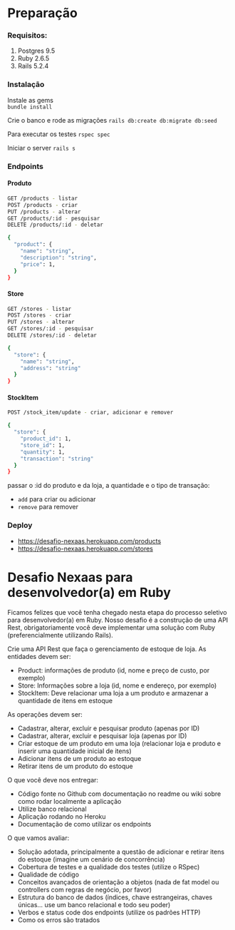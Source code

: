 # Preparação

### Requisitos: 

1. Postgres 9.5
2. Ruby 2.6.5
3. Rails 5.2.4

### Instalação

Instale as gems  
`bundle install`

Crie o banco e rode as migrações 
`rails db:create db:migrate db:seed`

Para executar os testes
`rspec spec`

Iniciar o server
`rails s`

### Endpoints

#### Produto

```bash
GET /products - listar
POST /products - criar
PUT /products - alterar
GET /products/:id - pesquisar
DELETE /products/:id - deletar
```

```bash
{
  "product": {
    "name": "string",
    "description": "string",
    "price": 1,
  }
}
```

#### Store

```bash
GET /stores - listar
POST /stores - criar
PUT /stores - alterar
GET /stores/:id - pesquisar
DELETE /stores/:id - deletar
```

```bash
{
  "store": {
    "name": "string",
    "address": "string"
  }
}
```

#### StockItem

```bash
POST /stock_item/update - criar, adicionar e remover
```

```bash
{
  "store": {
    "product_id": 1,
    "store_id": 1,
    "quantity": 1,
    "transaction": "string"
  }
}
```

passar o :id do produto e da loja, a quantidade e o tipo de transação:

- `add` para criar ou adicionar 
- `remove` para remover

### Deploy

- https://desafio-nexaas.herokuapp.com/products
- https://desafio-nexaas.herokuapp.com/stores

# Desafio Nexaas para desenvolvedor(a) em Ruby

Ficamos felizes que você tenha chegado nesta etapa do processo seletivo para desenvolvedor(a) em Ruby. Nosso desafio é a construção de uma API Rest, obrigatoriamente você deve implementar uma solução com Ruby (preferencialmente utilizando Rails).

Crie uma API Rest que faça o gerenciamento de estoque de loja. As entidades devem ser: 
- Product: informações de produto (id, nome e preço de custo, por exemplo)
- Store: Informações sobre a loja (id, nome e endereço, por exemplo)
- StockItem: Deve relacionar uma loja a um produto e armazenar a quantidade de itens em estoque

As operações devem ser:
- Cadastrar, alterar, excluir e pesquisar produto (apenas por ID) 
- Cadastrar, alterar, excluir e pesquisar loja (apenas por ID) 
- Criar estoque de um produto em uma loja (relacionar loja e produto e inserir uma quantidade inicial de itens)
- Adicionar itens de um produto ao estoque
- Retirar itens de um produto do estoque

O que você deve nos entregar:
- Código fonte no Github com documentação no readme ou wiki sobre como rodar localmente a aplicação
- Utilize banco relacional
- Aplicação rodando no Heroku
- Documentação de como utilizar os endpoints

O que vamos avaliar:
- Solução adotada, principalmente a questão de adicionar e retirar itens do estoque (imagine um cenário de concorrência)
- Cobertura de testes e a qualidade dos testes (utilize o RSpec)
- Qualidade de código
- Conceitos avançados de orientação a objetos (nada de fat model ou controllers com regras de negócio, por favor)
- Estrutura do banco de dados (índices, chave estrangeiras, chaves únicas… use um banco relacional e todo seu poder)
- Verbos e status code dos endpoints (utilize os padrões HTTP)
- Como os erros são tratados
